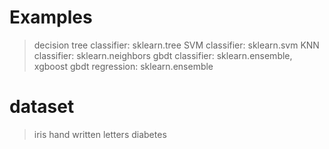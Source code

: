 # Examples
> decision tree classifier: sklearn.tree
> SVM classifier: sklearn.svm
> KNN classifier: sklearn.neighbors
> gbdt classifier: sklearn.ensemble, xgboost
> gbdt regression: sklearn.ensemble

# dataset
> iris
> hand written letters
> diabetes

